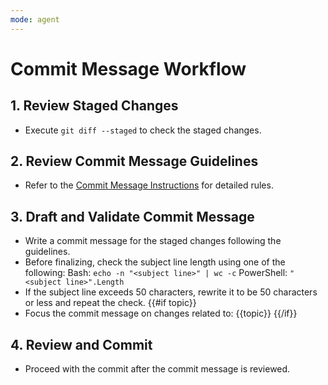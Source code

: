 ```yaml
---
mode: agent
---
```


# Commit Message Workflow

## 1. Review Staged Changes
- Execute `git diff --staged` to check the staged changes.

## 2. Review Commit Message Guidelines
- Refer to the [Commit Message Instructions](../../.docs/commit-message-instructions.md) for detailed rules.

## 3. Draft and Validate Commit Message
- Write a commit message for the staged changes following the guidelines.
- Before finalizing, check the subject line length using one of the following:
  Bash: `echo -n "<subject line>" | wc -c`
  PowerShell: `"<subject line>".Length`
- If the subject line exceeds 50 characters, rewrite it to be 50 characters or less and repeat the check.
{{#if topic}}
- Focus the commit message on changes related to: {{topic}}
{{/if}}

## 4. Review and Commit
- Proceed with the commit after the commit message is reviewed.
